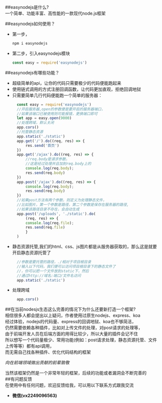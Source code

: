
##easynodejs是什么?    
一个简单、功能丰富、高性能的一款现代node.js框架

##easynodejs如何使用？  

* 第一步，
    ```javascript
    npm i easynodejs
    ``` 
* 第二步，引入easynodejs模块
    ```javascript
    const easy = require('easynodejs')
    ``` 
##easynodejs有哪些功能？
* 超级简单的api，让你的代码只需要极少的代码便能跑起来
* 使用链式调用的方式注册回调函数，让代码更加直观，拒绝回调地狱
* 只需要简单几行代码便能跑一个简单的服务器：
  ```javascript
    const easy = require('easynodejs')
    //开启服务器,open的参数便是要开启的服务器端口，
    //如果该端口已被使用则可能报错，更换端口即可
    let app = easy.open(9000)
    //处理跨域，默认关闭
    app.cors()
    //托管静态资源
    app.static('./static')
    app.get('/').do((req, res) => {
        res.send('首页')
    })
    app.get('/ajax').do((req, res) => {
        //req.body是请求参数，
        //这是经过处理并且加到req.body上的
        console.log(req.body);
        res.send(req.body)
    })
    app.post('/ajax').do((req, res) => {
        console.log(req.body);
        res.send(req.body)
    })
    //如果post方法有两个参数，则定义为处理静态文件，
    //比如图片，第一个参数是路径，第二个参数是保存在服务器的路径,
    //如果该路径目录不存在，会自动生成
    app.post('/uploads', './static').do(
        (req, res) => {
        console.log(req.file);
        res.send(req.file)
        }
    )

  ``` 
* 静态资源托管,我们的html、css、js图片都是从服务器获取的，那么这是就要开启静态资源托管了
  ```javascript
    //参数是要托管的路径，./相对于项目根目录
    //输入以下代码，我们便可以访问项目根目录下的静态文件了
    //，你可以把一个文件放到static下，然后
    //通过http://域名:端口/文件名访问
    app.static('./static')
  ```
* 处理跨域
  ```javascript
    app.cors()
  ```
##在当前nodesjs生态这么完善的情况下为什么还要新打造一个框架?    
相信很多人都会提出以上疑问，作者使用过原生nodejs、express、koa    
经过体验，nodejs的代码量、express的回调地狱、koa也不够简洁，   
仍然需要依赖各种插件，比如对上传文件的处理，对post请求的处理等，    
由于前端开发人员在后端方面的用得比较少，所以大量的插件会记不住    
所以想写一个代码量极少、常用功能(例如：post请求处理，静态资源托管、文件上传等等）都有api调用，   
而无需自己找各种插件、优化代码结构的框架 
 
*向在前端领域做出贡献的前辈致敬*  

当然该框架仍然是一个非常年轻的框架，后续的功能或者漏洞会不断完善的     
##有问题反馈     
在使用中有任何问题，欢迎反馈给我，可以用以下联系方式跟我交流    

* __微信(vx2249096563)__
